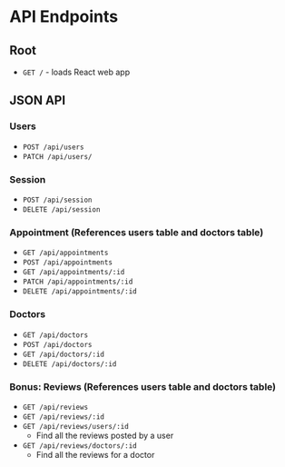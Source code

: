 # API Endpoints

## Root

- `GET /` - loads React web app

## JSON API

### Users

- `POST /api/users`
- `PATCH /api/users/`

### Session

- `POST /api/session`
- `DELETE /api/session`

### Appointment (References users table and doctors table)

- `GET /api/appointments`
- `POST /api/appointments`
- `GET /api/appointments/:id`
- `PATCH /api/appointments/:id`
- `DELETE /api/appointments/:id`


### Doctors

- `GET /api/doctors`
- `POST /api/doctors`
- `GET /api/doctors/:id`
- `DELETE /api/doctors/:id`


### Bonus: Reviews (References users table and doctors table)

- `GET /api/reviews`
- `GET /api/reviews/:id`
- `GET /api/reviews/users/:id`
  - Find all the reviews posted by a user
- `GET /api/reviews/doctors/:id`
  - Find all the reviews for a doctor

